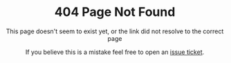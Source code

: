 ---
---
<div align="center">
<h1>404 Page Not Found</h1>

<p>This page doesn't seem to exist yet, or the link did not resolve to the correct page</p>

<p>If you believe this is a mistake feel free to open an <a href="https://github.com/Ktt-Development/webdir/issues">issue ticket</a>.</p>
</div>